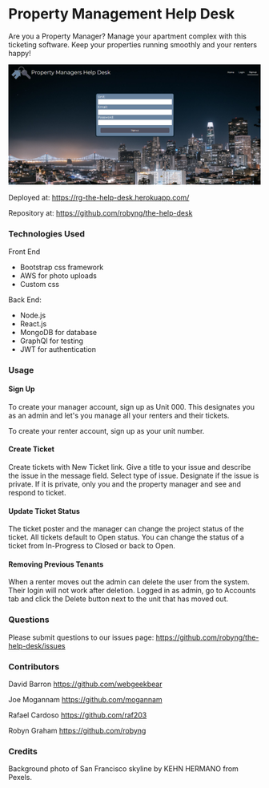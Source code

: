 # Property Management Help Desk
Are you a Property Manager? Manage your apartment complex with this ticketing software. Keep your properties running smoothly and your renters happy! 

![App Screenshot](./client/src/assets/images/screenshot-property-help-desk.png)


Deployed at: https://rg-the-help-desk.herokuapp.com/

Repository at: https://github.com/robyng/the-help-desk


### Technologies Used

Front End
* Bootstrap css framework
* AWS for photo uploads
* Custom css

Back End:
* Node.js
* React.js
* MongoDB for database
* GraphQl for testing
* JWT for authentication

### Usage

#### Sign Up
To create your manager account, sign up as Unit 000. This designates you as an admin and let's you manage all your renters and their tickets. 

To create your renter account, sign up as your unit number.

#### Create Ticket
Create tickets with New Ticket link. Give a title to your issue and describe the issue in the message field. Select type of issue. Designate if the issue is private. If it is private, only you and the property manager and see and respond to ticket.

#### Update Ticket Status
The ticket poster and the manager can change the project status of the ticket. All tickets default to Open status. You can change the status of a ticket from In-Progress to Closed or back to Open.

#### Removing Previous Tenants
When a renter moves out the admin can delete the user from the system. Their login will not work after deletion. Logged in as admin, go to Accounts tab and click the Delete button next to the unit that has moved out.
### Questions
Please submit questions to our issues page: https://github.com/robyng/the-help-desk/issues 

### Contributors

David Barron
https://github.com/webgeekbear 

Joe Mogannam
https://github.com/mogannam 

Rafael Cardoso
https://github.com/raf203

Robyn Graham
https://github.com/robyng 

### Credits
Background photo of San Francisco skyline by KEHN HERMANO from Pexels.